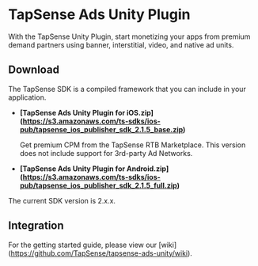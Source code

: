 # TapSense Ads Unity Plugin

With the TapSense Unity Plugin, start monetizing your apps from premium demand partners using banner, interstitial, video, and native ad units.

## Download

The TapSense SDK is a compiled framework that you can include in your application.

* **[TapSense Ads Unity Plugin for iOS.zip] (https://s3.amazonaws.com/ts-sdks/ios-pub/tapsense_ios_publisher_sdk_2.1.5_base.zip)**

  Get premium CPM from the TapSense RTB Marketplace. This version does not include support for 3rd-party Ad Networks.

* **[TapSense Ads Unity Plugin for Android.zip] (https://s3.amazonaws.com/ts-sdks/ios-pub/tapsense_ios_publisher_sdk_2.1.5_full.zip)**

The current SDK version is 2.x.x.



## Integration
For the getting started guide, please view our [wiki] (https://github.com/TapSense/tapsense-ads-unity/wiki).
